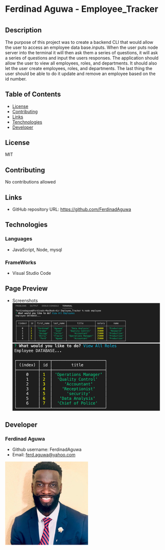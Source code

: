 # Ferdinad Aguwa - Employee_Tracker
# 

## Description
The purpose of this project was to create a backend CLI that would allow the user to access an employee data base.inputs. When the user puts node server into the terminal it will then ask them a series of questions, it will ask a series of questions and input the users responses. The application should allow the user to view all employees, roles, and departments. It should also let the user create employees, roles, and departments. The last thing the user should be able to do it update and remove an employee based on the id number. 

## Table of Contents
* [License](#license)
* [Contributing](#contributing)
* [Links](#Links)
* [Tenchnologies](#Technologies)
* [Developer](#Developer)
## License
MIT
## Contributing
No contributions allowed  
## Links
* GitHub repository URL: https://github.com/FerdinadAguwa
## Technologies
### Languages
* JavaScript, Node, mysql
### FrameWorks
* Visual Studio Code
## Page Preview
* Screenshots
<img src= "images/Screen Shot 2021-01-11 at 11.00.42 PM.png"
alt= "employee table">
<img src= "images/Screen Shot 2021-01-11 at 11.00.55 PM.png"
alt= "roles table">



## Developer
### Ferdinad Aguwa 
* Github username: FerdinadAguwa
* Email: ferd.aguwa@yahoo.com

<img src= "images/0.jpeg"
     alt="Contributer Photo"
     width=270px
     style="float: left; margin-right: 10px;"/>